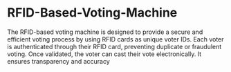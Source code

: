# RFID-Based-Voting-Machine
The RFID-based voting machine is designed to provide a secure and efficient voting process by using RFID cards as unique voter IDs. Each voter is authenticated through their RFID card, preventing duplicate or fraudulent voting. Once validated, the voter can cast their vote electronically. It ensures transparency and accuracy
